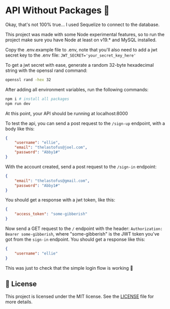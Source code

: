 # API Without Packages 💯

Okay, that's not 100% true... I used Sequelize to connect to the database.

This project was made with some Node experimental features, so to run the project make sure you have Node at least on v19.* and MySQL installed.

Copy the .env.example file to .env, note that you'll also need to add a jwt secret key to the .env file:
`JWT_SECRET='your_secret_key_here'`

To get a jwt secret with ease, generate a random 32-byte hexadecimal string with the openssl rand command:
```bash
openssl rand -hex 32
```

After adding all environment variables, run the following commands:

```bash
npm i # install all packages
npm run dev
```

At this point, your API should be running at localhost:8000

To test the api, you can send a post request to the `/sign-up` endpoint, with a body like this:
```json
{
    "username": "ellie",
    "email": "thelastofus@joel.com",
    "password": "Abby1#"
}
```

With the account created, send a post request to the `/sign-in` endpoint:
```json
{
    "email": "thelastofus@gmail.com",
    "password": "Abby1#"
}
```

You should get a response with a jwt token, like this:
```json
{
    "access_token": "some-gibberish"
}
```

Now send a GET request to the `/` endpoint with the header: `Authorization: Bearer some-gibberish`, where "some-gibberish" is the JWT token you've got from the `sign-in` endpoint. You should get a response like this:
```json
{
    "username": "ellie"
}
```

This was just to check that the simple login flow is working 🙂
## :memo: License
This project is licensed under the MIT license. See the [LICENSE](./LICENSE.md) file for more details.
